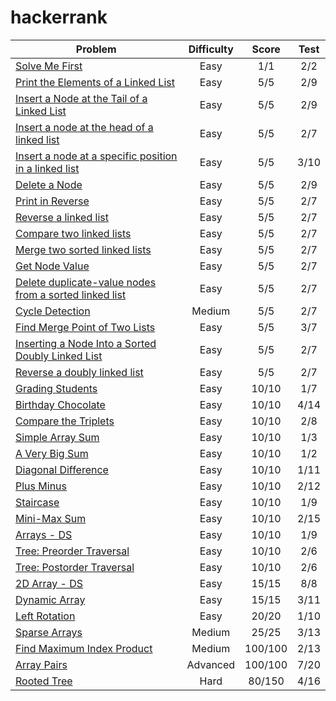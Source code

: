 # hackerrank

| Problem                                                                           | Difficulty    | Score   | Test |
| --------------------------------------------------------------------------------- |:-------------:|:-------:|:----:|
| [Solve Me First](https://www.hackerrank.com/challenges/solve-me-first/problem)    | Easy          | 1/1   | 2/2  |
| [Print the Elements of a Linked List](https://www.hackerrank.com/challenges/print-the-elements-of-a-linked-list/problem)            | Easy          | 5/5     | 2/9  |
| [Insert a Node at the Tail of a Linked List](https://www.hackerrank.com/challenges/insert-a-node-at-the-tail-of-a-linked-list/problem)            | Easy          | 5/5     | 2/9  |
| [Insert a node at the head of a linked list](https://www.hackerrank.com/challenges/insert-a-node-at-the-head-of-a-linked-list/problem)            | Easy          | 5/5     | 2/7  |
| [Insert a node at a specific position in a linked list](https://hackerrank.com/challenges/insert-a-node-at-a-specific-position-in-a-linked-list/problem)            | Easy          | 5/5     | 3/10  |
| [Delete a Node](https://hackerrank.com/challenges/delete-a-node-from-a-linked-list/problem)            | Easy          | 5/5     | 2/9  |
| [Print in Reverse](https://www.hackerrank.com/challenges/print-the-elements-of-a-linked-list-in-reverse/problem)            | Easy          | 5/5     | 2/7  |
| [Reverse a linked list](https://www.hackerrank.com/challenges/reverse-a-linked-list/problem)            | Easy          | 5/5     | 2/7  |
| [Compare two linked lists](https://www.hackerrank.com/challenges/compare-two-linked-lists/problem)            | Easy          | 5/5     | 2/7  |
| [Merge two sorted linked lists](https://www.hackerrank.com/challenges/merge-two-sorted-linked-lists/problem)            | Easy          | 5/5     | 2/7  |
| [Get Node Value](https://www.hackerrank.com/challenges/get-the-value-of-the-node-at-a-specific-position-from-the-tail)            | Easy          | 5/5     | 2/7  |
| [Delete duplicate-value nodes from a sorted linked list](https://www.hackerrank.com/challenges/delete-duplicate-value-nodes-from-a-sorted-linked-list)            | Easy          | 5/5     | 2/7  |
| [Cycle Detection](https://www.hackerrank.com/challenges/detect-whether-a-linked-list-contains-a-cycle)            | Medium          | 5/5     | 2/7  |
| [Find Merge Point of Two Lists](https://www.hackerrank.com/challenges/find-the-merge-point-of-two-joined-linked-lists/problem)            | Easy          | 5/5     | 3/7  |
| [Inserting a Node Into a Sorted Doubly Linked List](https://www.hackerrank.com/challenges/insert-a-node-into-a-sorted-doubly-linked-list/problem)            | Easy          | 5/5     | 2/7  |
| [Reverse a doubly linked list](https://www.hackerrank.com/challenges/reverse-a-doubly-linked-list/problem)            | Easy          | 5/5     | 2/7  |
| [Grading Students](https://www.hackerrank.com/challenges/grading/problem)         | Easy          | 10/10   | 1/7  |
| [Birthday Chocolate](https://www.hackerrank.com/challenges/the-birthday-bar/problem)         | Easy          | 10/10   | 4/14  |
| [Compare the Triplets](https://www.hackerrank.com/challenges/compare-the-triplets/problem)         | Easy          | 10/10   | 2/8  |
| [Simple Array Sum](https://www.hackerrank.com/challenges/simple-array-sum/problem)| Easy          | 10/10   | 1/3  |
| [A Very Big Sum](https://www.hackerrank.com/challenges/a-very-big-sum/problem)    | Easy          | 10/10   | 1/2  |
| [Diagonal Difference](https://www.hackerrank.com/challenges/diagonal-difference/problem)    | Easy          | 10/10   | 1/11  |
| [Plus Minus](https://www.hackerrank.com/challenges/plus-minus/problem)            | Easy          | 10/10   | 2/12 |
| [Staircase](https://www.hackerrank.com/challenges/staircase/problem)              | Easy          | 10/10   | 1/9  |
| [Mini-Max Sum](https://www.hackerrank.com/challenges/mini-max-sum/problem)        | Easy          | 10/10   | 2/15 |
| [Arrays - DS](https://www.hackerrank.com/challenges/arrays-ds/problem)            | Easy          | 10/10   | 1/9  |
| [Tree: Preorder Traversal](https://www.hackerrank.com/challenges/tree-preorder-traversal/problem)            | Easy          | 10/10   | 2/6  |
| [Tree: Postorder Traversal](https://www.hackerrank.com/challenges/tree-postorder-traversal/problem)            | Easy          | 10/10   | 2/6  |
| [2D Array - DS](https://www.hackerrank.com/challenges/2d-array/problem)           | Easy          | 15/15   | 8/8  |
| [Dynamic Array](https://www.hackerrank.com/challenges/dynamic-array/problem)      | Easy          | 15/15   | 3/11 |
| [Left Rotation](https://www.hackerrank.com/challenges/array-left-rotation/problem)| Easy          | 20/20   | 1/10 |
| [Sparse Arrays](https://www.hackerrank.com/challenges/sparse-arrays/problem)      | Medium        | 25/25   | 3/13 |
| [Find Maximum Index Product](https://www.hackerrank.com/challenges/find-maximum-index-product/problem)          | Medium      | 100/100 | 2/13 |
| [Array Pairs](https://www.hackerrank.com/challenges/array-pairs/problem)          | Advanced      | 100/100 | 7/20 |
| [Rooted Tree](https://www.hackerrank.com/challenges/rooted-tree/problem)          | Hard          | 80/150  | 4/16 |
